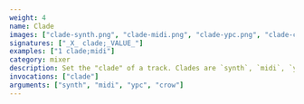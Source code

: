 ```yaml
---
weight: 4
name: Clade
images: ["clade-synth.png", "clade-midi.png", "clade-ypc.png", "clade-crow.png"]
signatures: ["_X_ clade;_VALUE_"]
examples: ["1 clade;midi"]
category: mixer
description: Set the "clade" of a track. Clades are `synth`, `midi`, `ypc` (sampler/softcut), and `crow`.
invocations: ["clade"]
arguments: ["synth", "midi", "ypc", "crow"]
---
```

